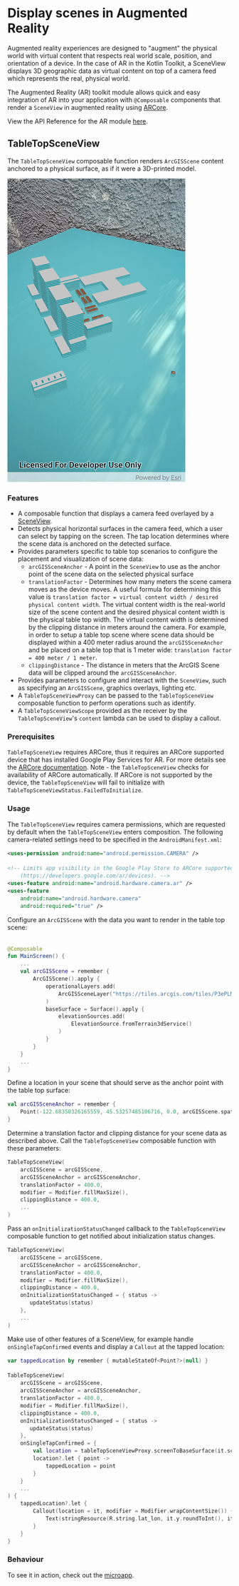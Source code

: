 # Display scenes in Augmented Reality

Augmented reality experiences are designed to "augment" the physical world with virtual content that respects real world scale, position, and orientation of a device. In the case of AR in the Kotlin Toolkit, a SceneView displays 3D geographic data as virtual content on top of a camera feed which represents the real, physical world.

The Augmented Reality (AR) toolkit module allows quick and easy integration of AR into your application with `@Composable` components that render a `SceneView` in augmented reality using [ARCore](https://github.com/google-ar/arcore-android-sdk).

View the API Reference for the AR module [here](https://developers.arcgis.com/kotlin/toolkit-api-reference/arcgis-maps-kotlin-toolkit/com.arcgismaps.toolkit.ar/index.html).

## TableTopSceneView

The `TableTopSceneView` composable function renders `ArcGISScene` content anchored to a physical surface, as if it were a 3D-printed model.

![Screenshot](screenshot.png)

### Features

- A composable function that displays a camera feed overlayed by a [SceneView](https://github.com/Esri/arcgis-maps-sdk-kotlin-toolkit/blob/main/toolkit/geoview-compose/src/main/java/com/arcgismaps/toolkit/geoviewcompose/SceneView.kt).
- Detects physical horizontal surfaces in the camera feed, which a user can select by tapping on the screen. The tap location determines where the scene data is anchored on the detected surface.
- Provides parameters specific to table top scenarios to configure the placement and visualization of scene data:
    - `arcGISSceneAnchor` - A point in the `SceneView` to use as the anchor point of the scene data on the selected physical surface
    - `translationFactor` - Determines how many meters the scene camera moves as the device moves. A useful formula for determining this value is `translation factor = virtual content width / desired physical content width`. The virtual content width is the real-world size of the scene content and the desired physical content width is the physical table top width. The virtual content width is determined by the clipping distance in meters around the camera. For example, in order to setup a table top scene where scene data should be displayed within a 400 meter radius around the `arcGISSceneAnchor` and be placed on a table top that is 1 meter wide: `translation factor = 400 meter / 1 meter`.
    - `clippingDistance` - The distance in meters that the ArcGIS Scene data will be clipped around the `arcGISSceneAnchor`.
- Provides parameters to configure and interact with the `SceneView`, such as specifying an `ArcGISScene`, graphics overlays, lighting etc.
- A `TableTopSceneViewProxy` can be passed to the `TableTopSceneView` composable function to perform operations such as identify.
- A `TableTopSceneViewScope` provided as the receiver by the `TableTopSceneView`'s `content` lambda can be used to display a callout.

### Prerequisites

`TableTopSceneView` requires ARCore, thus it requires an ARCore supported device that has installed Google Play Services for AR. For more details see the [ARCore documentation](https://developers.google.com/ar/develop/java/enable-arcore).
Note - the `TableTopSceneView` checks for availability of ARCore automatically. If ARCore is not supported by the device, the `TableTopSceneView` will fail to initialize with `TableTopSceneViewStatus.FailedToInitialize`.

### Usage

The `TableTopSceneView` requires camera permissions, which are requested by default when the `TableTopSceneView` enters composition. The following camera-related settings need to be specified in the `AndroidManifest.xml`:

```xml
<uses-permission android:name="android.permission.CAMERA" />

<!-- Limits app visibility in the Google Play Store to ARCore supported devices
    (https://developers.google.com/ar/devices). -->
<uses-feature android:name="android.hardware.camera.ar" />
<uses-feature
    android:name="android.hardware.camera"
    android:required="true" />
```

Configure an `ArcGISScene` with the data you want to render in the table top scene:

```kotlin

@Composable
fun MainScreen() {
    ...
    val arcGISScene = remember {
        ArcGISScene().apply {
            operationalLayers.add(
                ArcGISSceneLayer("https://tiles.arcgis.com/tiles/P3ePLMYs2RVChkJx/arcgis/rest/services/DevA_BuildingShells/SceneServer")
            )
            baseSurface = Surface().apply {
                elevationSources.add(
                    ElevationSource.fromTerrain3dService()
                )
            }
        }
    }
    ...
}
```

Define a location in your scene that should serve as the anchor point with the table top surface:

```kotlin
val arcGISSceneAnchor = remember {
    Point(-122.68350326165559, 45.53257485106716, 0.0, arcGISScene.spatialReference)
}
```

Determine a translation factor and clipping distance for your scene data as described above. Call the `TableTopSceneView` composable function with these parameters:

```kotlin
TableTopSceneView(
    arcGISScene = arcGISScene,
    arcGISSceneAnchor = arcGISSceneAnchor,
    translationFactor = 400.0,
    modifier = Modifier.fillMaxSize(),
    clippingDistance = 400.0,
    ...
)
```

Pass an `onInitializationStatusChanged` callback to the `TableTopSceneView` composable function to get notified about initialization status changes.

```kotlin
TableTopSceneView(
    arcGISScene = arcGISScene,
    arcGISSceneAnchor = arcGISSceneAnchor,
    translationFactor = 400.0,
    modifier = Modifier.fillMaxSize(),
    clippingDistance = 400.0,
    onInitializationStatusChanged = { status ->
       updateStatus(status)
    },
    ...
)
```

Make use of other features of a SceneView, for example handle `onSingleTapConfirmed` events and display a `Callout` at the tapped location:

```kotlin
var tappedLocation by remember { mutableStateOf<Point?>(null) }

TableTopSceneView(
    arcGISScene = arcGISScene,
    arcGISSceneAnchor = arcGISSceneAnchor,
    translationFactor = 400.0,
    modifier = Modifier.fillMaxSize(),
    clippingDistance = 400.0,
    onInitializationStatusChanged = { status ->
       updateStatus(status)
    },
    onSingleTapConfirmed = {
        val location = tableTopSceneViewProxy.screenToBaseSurface(it.screenCoordinate)
        location?.let { point ->
            tappedLocation = point
        }
    }
    ...
) {
    tappedLocation?.let {
        Callout(location = it, modifier = Modifier.wrapContentSize()) {
            Text(stringResource(R.string.lat_lon, it.y.roundToInt(), it.x.roundToInt()))
        }
    }
}
```

### Behaviour

To see it in action, check out the [microapp](https://github.com/Esri/arcgis-maps-sdk-kotlin-toolkit/tree/main/microapps/ArTabletopApp).
